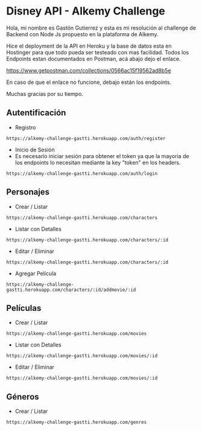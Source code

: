 # Disney API - Alkemy Challenge
Hola, mi nombre es Gastón Gutierrez y esta es mi resolución al challenge de Backend con Node Js propuesto en la plataforma de Alkemy.

Hice el deployment de la API en Heroku y la base de datos esta en Hostinger para que todo pueda ser testeado con mas facilidad. Todos los Endpoints estan documentados en Postman, acá abajo dejo el enlace.

https://www.getpostman.com/collections/0566ac15f19562ad8b5e

En caso de que el enlace no funcione, debajo están los endpoints.

Muchas gracias por su tiempo. 

Autentificación
---
- Registro
```
https://alkemy-challenge-gastti.herokuapp.com/auth/register
```

- Inicio de Sesión
- Es necesario iniciar sesión para obtener el token ya que la mayoria de los endpoints lo necesitan mediante la key "token" en los headers.
```
https://alkemy-challenge-gastti.herokuapp.com/auth/login
```

Personajes
---
- Crear / Listar
```
https://alkemy-challenge-gastti.herokuapp.com/characters
```

- Listar con Detalles
```
https://alkemy-challenge-gastti.herokuapp.com/characters/:id
```

- Editar / Eliminar
```
https://alkemy-challenge-gastti.herokuapp.com/characters/:id
```

- Agregar Película
```
https://alkemy-challenge-gastti.herokuapp.com/characters/:id/addmovie/:id
```

Películas
---
- Crear / Listar
```
https://alkemy-challenge-gastti.herokuapp.com/movies
```

- Listar con Detalles
```
https://alkemy-challenge-gastti.herokuapp.com/movies/:id
```

- Editar / Eliminar
```
https://alkemy-challenge-gastti.herokuapp.com/movies/:id
```

Géneros
---
- Crear / Listar
```
https://alkemy-challenge-gastti.herokuapp.com/genres
```
